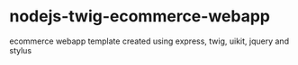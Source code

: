 # nodejs-twig-ecommerce-webapp
ecommerce webapp template created using express, twig, uikit, jquery and stylus

